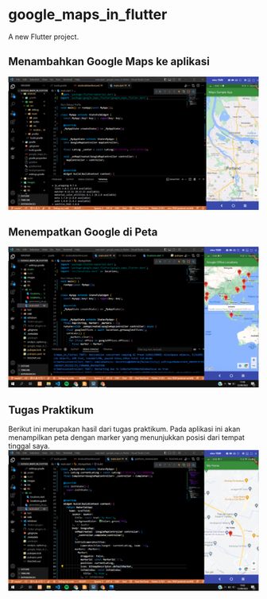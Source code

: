 # google_maps_in_flutter

A new Flutter project.

## Menambahkan Google Maps ke aplikasi
![Screenshoot goggle_maps_in_flutter](images/01.png)

## Menempatkan Google di Peta
![Screenshoot goggle_maps_in_flutter](images/02.png)

## Tugas Praktikum
Berikut ini merupakan hasil dari tugas praktikum. Pada aplikasi ini akan menampilkan peta dengan marker yang menunjukkan posisi dari tempat tinggal saya.
![Screenshoot goggle_maps_in_flutter](images/03.png)

